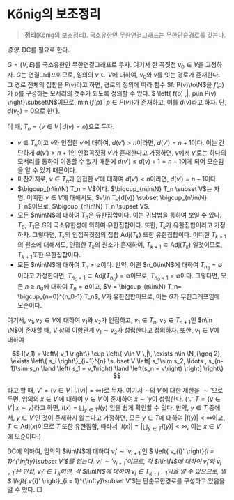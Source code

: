 <!---
title: Kőnig의 보조정리
category: Graph Theory
language: Korean
--->

# Kőnig의 보조정리

> **정리**(Kőnig의 보조정리). 국소유한인 무한연결그래프는 무한단순경로를 갖는다.

*증명*. $\textsf{DC}$를 필요로 한다.

$G = (V, E)$를 국소유한인 무한연결그래프로 두자.
여기서 한 꼭짓점 $v_0\in V$을 고정하자.
$G$는 연결그래프이므로, 임의의 $v\in V$에 대하여, $v_0$와
$v$를 잇는 경로가 존재한다. 그 경로 전체의 집합을 $P(v)$라고 하면, 경로의 정의에 따라
함수 $f: P(v)\to\N$을 $f(p)$가 $p$를 구성하는 모서리의 갯수가 되도록 정의할 수 있다.
$ \left\{ f(p) \,|\, p\in P(v) \right\}\subset\N$이므로,
$\min \left\{ f(p) \,|\, p\in P(v) \right\}$가 존재하고, 이를 $d(v)$라고 하자.
단, $d(v_0) = 0$으로 한다.

이 때, $T_n = \left\{ v\in V\,|\, d(v) = n \right\}$으로 두자.

- $v\in T_n$이고 $v$와 인접한 $v'$에 대하여,
$d(v')> n$이라면, $d(v') = n+1$이다. 이는 간단하게 $d(v')> n+1$인
인접꼭짓점 $v'$가 존재한다고 가정하면, $v$에서 $v'$로는 하나의 모서리를 통하여
이동할 수 있기 때문에 $d(v')\leq d(v)+1 = n+1$이게 되어 모순임을 알 수 있기 때문이다.
- 마찬가지로, $v\in T_n$과 인접한 $v'$에 대하여 $d(v') < n$이라면, $d(v') = n - 1$이다.
- $\bigcup_{n\in\N} T_n = V$이다.
$\bigcup_{n\in\N} T_n \subset V$는 자명. 어떠한 $v\in V$에 대해서도,
$v\in T_{d(v)} \subset \bigcup_{n\in\N} T_n$이므로, $\bigcup_{n\in\N} T_n \supset V$.
- 모든 $n\in\N$에 대하여 $T_n$은 유한집합이다.
이는 귀납법을 통하여 보일 수 있다.
$T_0$, $T_1$은 $G$의 국소유한성에 의하여 유한집합이다.
또한, $T_k$가 유한집합이라고 가정하자. 그렇다면, $T_k$의 인접꼭짓점의 집합
$\text{Adj}(T_k)$ 또한 유한집합이다. 어떠한 $T_{k+1}$의 원소에 대해서도,
인접한 $T_k$의 원소가 존재하여, $T_{k+1}\subset\text{Adj}(T_k)$ 일것이므로,
$T_{k+1}$또한 유한집합이다.
- 모든 $n\in\N$에 대하여 $T_n\neq\emptyset$이다.
만약, 어떤 $n_0\in\N$에 대하여 $T_{n_0}=\emptyset$이라고 가정한다면,
$T_{n_0+1}\subset\text{Adj}(T_{n_0}) = \emptyset$이므로, $T_{n_0+1}=\emptyset$이다.
그렇다면, 모든 $n\geq n_0$에 대하여 $T_{n} = \emptyset$이고,
$V = \bigcup_{n\in\N} T_n= \bigcup_{n=0}^{n_0-1} T_n$, $V$가 유한집합이므로,
이는 $G$가 무한그래프임에 모순이다.

여기서, $v_1,v_2\in V$에 대하여 $v_1$와 $v_2$가 인접하고, $v_1\in T_n$, $v_2\in T_{n+1}$인
$n\in \N$이 존재할 때, $V$ 상의 이항관계 $v_1\sim v_2$가 성립한다고 정의하자.
또한, $v_1\in V$에 대하여

$$
I(v_1) = \left\{ v_1 \right\} \cup
\left\{ v\in V \,|\, \exists n\in \N_{\geq 2}, \exists \left\{ s_i \right\}_{i=1}^{n} \subset V \left[
s_1\sim s_2, \ldots , s_{n-1}\sim s_n
\land \left( s_1 = v_1\right) \land \left(s_n = v\right)
\right] \right\}
$$

라고 할 때,
$V' = \left\{ v\in V \,|\, |I(v)| = \infty \right\}$로 두자.
여기서 $\sim$의 $V'$에 대한 제한을 $\sim'$으로 두면,
임의의 $x\in V'$에 대하여 $y\in V'$이 존재하여 $x\sim' y$이 성립한다.
($\because$ $T = \left\{ y\in V \,|\, x\sim y \right\}$라고 하면,
$I(x) = \bigcup_{y\in T}I(y)$ 임을 쉽게 확인할 수 있다.
만약, $y \in T$ 중에서, $y\in V'$인 것이 존재하지 않는다고 가정하면,
모든 $y\in T$에 대하여 $|I(y)|<\infty$이고, $T\subset \text{Adj}(x)$이므로
$T$ 또한 유한집합, 따라서 $|I(x)| = |\bigcup_{y\in T}I(y)| < \infty$, 이는 $x\in V'$에 모순이다.)

$\textsf{DC}$에 의하여, 임의의 $i\in\N$에 대하여 $v_{i}'\sim' v_{i+1}'$인
$ \left\{ v_{i}' \right\}_{i = 1}^{\infty}\subset V'$를 얻는다.
$v_{i}'\sim' v_{i+1}'$이므로, 각 $i\in\N$에 대하여 $v_{i}'$와 $v_{i+1}'$은
인접, $v_{1}'\in T_{k}$이면, 각 $i\in\N$에 대하여 $v_{i}\in T_{k+i-1}$임을
알 수 있으므로, 열 $ \left\{ v_{i}' \right\}_{i = 1}^{\infty}\subset V'$는
단순무한경로를 구성하고 있음을 알 수 있다. □

